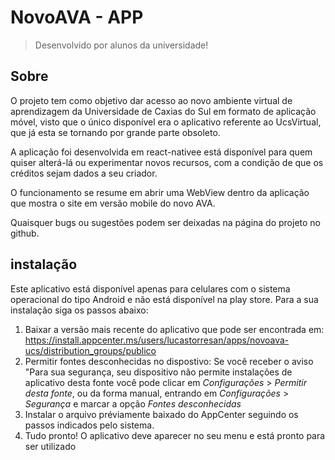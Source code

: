 # NovoAVA - APP

>Desenvolvido por alunos da universidade!

## Sobre

O projeto tem como objetivo dar acesso ao novo ambiente virtual de aprendizagem da Universidade de Caxias do Sul em formato de aplicação móvel, visto que o único disponível era o aplicativo referente ao UcsVirtual, que já esta se tornando por grande parte obsoleto.

A aplicação foi desenvolvida em react-nativee está disponível para quem quiser alterá-lá ou experimentar novos recursos, com a condição de que os créditos sejam dados a seu criador.
    
O funcionamento se resume em abrir uma WebView dentro da aplicação que mostra o site em versão mobile do novo AVA.

Quaisquer bugs ou sugestões podem ser deixadas na página do projeto no github.

## instalação

Este aplicativo está disponível apenas para celulares com o sistema operacional do tipo Android e não está disponível na play store. Para a sua instalação siga os passos abaixo:
1. Baixar a versão mais recente do aplicativo que pode ser encontrada em: https://install.appcenter.ms/users/lucastorresan/apps/novoava-ucs/distribution_groups/publico
2. Permitir fontes desconhecidas no dispostivo: Se você receber o aviso "Para sua segurança, seu dispositivo não permite instalações de aplicativo desta fonte você pode clicar em *Configurações* > *Permitir desta fonte*, ou da forma manual, entrando em *Configurações* > *Segurança* e marcar a opção *Fontes desconhecidas*
3. Instalar o arquivo préviamente baixado do AppCenter seguindo os passos indicados pelo sistema.
4. Tudo pronto! O aplicativo deve aparecer no seu menu e está pronto para ser utilizado